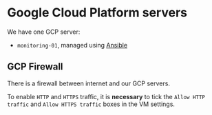 # Google Cloud Platform servers

We have one GCP server:

- `monitoring-01`, managed using [Ansible](https://github.com/openfoodfacts/openfoodfacts-infrastructure/blob/develop/ansible)

## GCP Firewall

There is a firewall between internet and our GCP servers.

To enable `HTTP` and `HTTPS` traffic, it is **necessary** to
tick the `Allow HTTP traffic` and `Allow HTTPS traffic` boxes in the VM settings.
